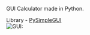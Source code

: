 GUI Calculator made in Python.

Library - [PySimpleGUI](https://github.com/PySimpleGUI/PySimpleGUI)<br>
![GUI:](https://user-images.githubusercontent.com/85798694/154649894-10c454f6-3abc-4181-9bb1-44c43ebc306e.png)
